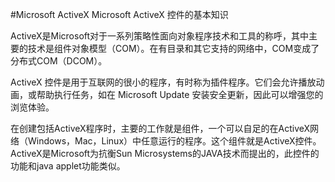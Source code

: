 #Microsoft ActiveX Microsoft ActiveX 控件的基本知识

ActiveX是Microsoft对于一系列策略性面向对象程序技术和工具的称呼，其中主要的技术是组件对象模型（COM）。在有目录和其它支持的网络中，COM变成了分布式COM（DCOM）。

ActiveX 控件是用于互联网的很小的程序，有时称为插件程序。它们会允许播放动画，或帮助执行任务，如在 Microsoft Update 安装安全更新，因此可以增强您的浏览体验。

在创建包括ActiveX程序时，主要的工作就是组件，一个可以自足的在ActiveX网络（Windows，Mac，Linux）中任意运行的程序。这个组件就是ActiveX控件。ActiveX是Microsoft为抗衡Sun Microsystems的JAVA技术而提出的，此控件的功能和java applet功能类似。
